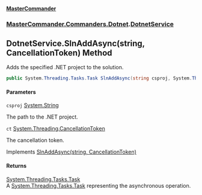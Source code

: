 #### [MasterCommander](MasterCommander.md 'MasterCommander')
### [MasterCommander.Commanders.Dotnet](MasterCommander.md#MasterCommander.Commanders.Dotnet 'MasterCommander.Commanders.Dotnet').[DotnetService](DotnetService.md 'MasterCommander.Commanders.Dotnet.DotnetService')

## DotnetService.SlnAddAsync(string, CancellationToken) Method

Adds the specified .NET project to the solution.

```csharp
public System.Threading.Tasks.Task SlnAddAsync(string csproj, System.Threading.CancellationToken ct=default(System.Threading.CancellationToken));
```
#### Parameters

<a name='MasterCommander.Commanders.Dotnet.DotnetService.SlnAddAsync(string,System.Threading.CancellationToken).csproj'></a>

`csproj` [System.String](https://docs.microsoft.com/en-us/dotnet/api/System.String 'System.String')

The path to the .NET project.

<a name='MasterCommander.Commanders.Dotnet.DotnetService.SlnAddAsync(string,System.Threading.CancellationToken).ct'></a>

`ct` [System.Threading.CancellationToken](https://docs.microsoft.com/en-us/dotnet/api/System.Threading.CancellationToken 'System.Threading.CancellationToken')

The cancellation token.

Implements [SlnAddAsync(string, CancellationToken)](IDotnetService.SlnAddAsync(string,CancellationToken).md 'MasterCommander.Commanders.Dotnet.IDotnetService.SlnAddAsync(string, System.Threading.CancellationToken)')

#### Returns
[System.Threading.Tasks.Task](https://docs.microsoft.com/en-us/dotnet/api/System.Threading.Tasks.Task 'System.Threading.Tasks.Task')  
A [System.Threading.Tasks.Task](https://docs.microsoft.com/en-us/dotnet/api/System.Threading.Tasks.Task 'System.Threading.Tasks.Task') representing the asynchronous operation.